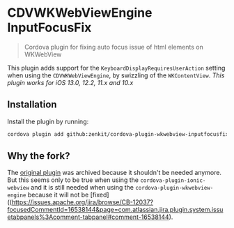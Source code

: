 # CDVWKWebViewEngine InputFocusFix

> Cordova plugin for fixing auto focus issue of html elements on WKWebView

This plugin adds support for the `KeyboardDisplayRequiresUserAction` setting when using the `CDVWKWebViewEngine`, by swizzling of the `WKContentView`.
_This plugin works for iOS 13.0, 12.2, 11.x and 10.x_

## Installation

Install the plugin by running:

```sh
cordova plugin add github:zenkit/cordova-plugin-wkwebview-inputfocusfix
```

## Why the fork?

The [original plugin](https://github.com/onderceylan/cordova-plugin-wkwebview-inputfocusfix) was archived because it shouldn't be needed anymore.
But this seems only to be true when using the `cordova-plugin-ionic-webview` and it is still needed when using the `cordova-plugin-wkwebview-engine` because it will not be [fixed]((https://issues.apache.org/jira/browse/CB-12037?focusedCommentId=16538144&page=com.atlassian.jira.plugin.system.issuetabpanels%3Acomment-tabpanel#comment-16538144).
